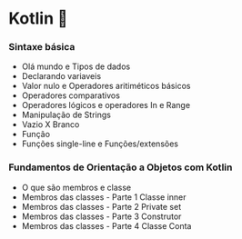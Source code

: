 # Kotlin :green_heart:

### Sintaxe básica
* Olá mundo e Tipos de dados
* Declarando variaveis
* Valor nulo e Operadores aritiméticos básicos
* Operadores comparativos
* Operadores lógicos e operadores In e Range
* Manipulação de Strings
* Vazio X Branco
* Função
* Funções single-line e Funções/extensões

### Fundamentos de Orientação a Objetos com Kotlin
* O que são membros e classe
* Membros das classes - Parte 1 Classe inner 
* Membros das classes - Parte 2 Private set
* Membros das classes - Parte 3 Construtor
* Membros das classes - Parte 4 Classe Conta